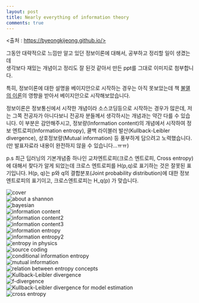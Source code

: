 ```yaml
---
layout: post
title: Nearly everything of information theory
comments: true
---
```

<출처 : https://byeongkijeong.github.io/>

그동안 대략적으로 느낌만 알고 있던 정보이론에 대해서, 공부하고 정리할 일이 생겼는데  
생각보다 재밌는 개념이고 정리도 잘 된것 같아서 만든 ppt를 그대로 이미지로 첨부합니다.  

특히, 정보이론에 대한 설명을 베이지안으로 시작하는 경우는 아직 못보았는데 책 [불멸의 이론](https://www.google.com/search?q=%EB%B6%88%EB%A9%B8%EC%9D%98+%EC%9D%B4%EB%A1%A0)의 영향을 받아서 베이지안으로 시작해보았습니다.  
  
정보이론은 정보통신에서 시작한 개념이라 소스코딩등으로 시작하는 경우가 많은데, 저는 그쪽 전공자가 아니다보니 전공자 분들께서 생각하시는 개념과는 약간 다를 수 있습니다. 이 부분은 감안해주시고, 정보량(Information content)의 개념에서 시작하여 정보 엔트로피(Information entropy), 쿨백 라이블러 발산(Kullback-Leibler divergence), 상호정보량(Mutual information) 등 풍부하게 담으려고 노력했습니다. (만 발표자료라 내용이 완전하지 않을 수 있습니다...ㅠㅠ)  
  
p.s 최근 딥러닝의 기본개념중 하나인 교차엔트로피(크로스 엔트로피, Cross entropy)에 대해서 찾다가 알게 되었는데 크로스 엔트로피를 H(p,q)로 표기하는 것은 잘못된 표기입니다. H(p, q)는 p와 q의 결합분포(Joint probability distribution)에 대한 정보엔트로피의 표기이고, 크로스엔트로피는 H_q(p) 가 맞습니다.

![cover](/img/post_img/2018-07-28-information_theory/0001.jpg)  
![about a shannon](/img/post_img/2018-07-28-information_theory/0002.jpg)  
![bayesian](/img/post_img/2018-07-28-information_theory/0003.jpg)  
![information content](/img/post_img/2018-07-28-information_theory/0004.jpg)  
![information content2](/img/post_img/2018-07-28-information_theory/0005.jpg)  
![information content3](/img/post_img/2018-07-28-information_theory/0006.jpg)  
![information entropy](/img/post_img/2018-07-28-information_theory/0007.jpg)  
![information entropy2](/img/post_img/2018-07-28-information_theory/0008.jpg)  
![entropy in physics](/img/post_img/2018-07-28-information_theory/0009.jpg)  
![source coding](/img/post_img/2018-07-28-information_theory/0010.jpg)  
![conditional information entropy](/img/post_img/2018-07-28-information_theory/0011.jpg)  
![mutual information](/img/post_img/2018-07-28-information_theory/0012.jpg)  
![relation between entropy concepts](/img/post_img/2018-07-28-information_theory/0013.jpg)  
![Kullback-Leibler divergence](/img/post_img/2018-07-28-information_theory/0014.jpg)  
![f-divergence](/img/post_img/2018-07-28-information_theory/0015.jpg)  
![Kullback-Leibler divergence for model estimation](/img/post_img/2018-07-28-information_theory/0016.jpg)  
![cross entropy](/img/post_img/2018-07-28-information_theory/0017.jpg)  
